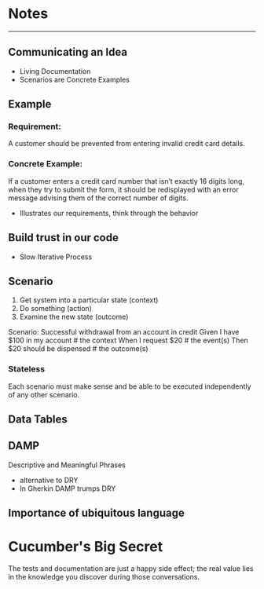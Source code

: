 # Notes
-----

## Communicating an Idea
* Living Documentation
* Scenarios are Concrete Examples

## Example
### Requirement: 
A customer should be prevented from entering invalid credit card details.
### Concrete Example:
If a customer enters a credit card number that isn’t exactly 16 digits long, when they try to submit the form, it should be redisplayed with an error message advising them of the correct number of digits.
* Illustrates our requirements, think through the behavior

## Build trust in our code
* Slow Iterative Process

## Scenario
1. Get system into a particular state (context)
2. Do something (action)
3. Examine the new state (outcome)

Scenario: Successful withdrawal from an account in credit
  Given I have $100 in my account # the context
  When I request $20              # the event(s)
  Then $20 should be dispensed    # the outcome(s)

### Stateless
Each scenario must make sense and be able to be executed independently of any other scenario.

## Data Tables


## DAMP
Descriptive and Meaningful Phrases
* alternative to DRY
* In Gherkin DAMP trumps DRY

## Importance of ubiquitous language

# Cucumber's Big Secret
The tests and documentation are just a happy side effect; the real value lies in the knowledge you discover during those conversations.
